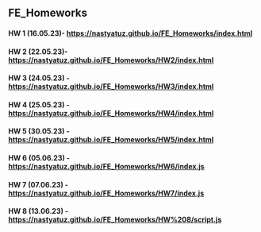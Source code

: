 ## FE_Homeworks

#### HW 1 (16.05.23)- https://nastyatuz.github.io/FE_Homeworks/index.html
#### HW 2 (22.05.23)- https://nastyatuz.github.io/FE_Homeworks/HW2/index.html
#### HW 3 (24.05.23) - https://nastyatuz.github.io/FE_Homeworks/HW3/index.html
#### HW 4 (25.05.23) - https://nastyatuz.github.io/FE_Homeworks/HW4/index.html
#### HW 5 (30.05.23) - https://nastyatuz.github.io/FE_Homeworks/HW5/index.html
#### HW 6 (05.06.23) - https://nastyatuz.github.io/FE_Homeworks/HW6/index.js
#### HW 7 (07.06.23) - https://nastyatuz.github.io/FE_Homeworks/HW7/index.js
#### HW 8 (13.06.23) - https://nastyatuz.github.io/FE_Homeworks/HW%208/script.js
